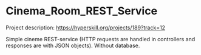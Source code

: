 # Cinema_Room_REST_Service
Project description: https://hyperskill.org/projects/189?track=12

Simple cineme REST-service (HTTP requests are handled in controllers and responses are with JSON objects). Without database.

